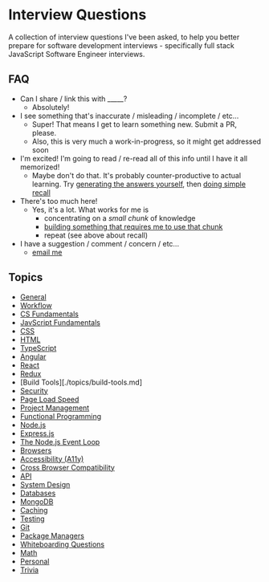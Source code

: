 # Interview Questions

A collection of interview questions I've been asked, to help you better prepare for software development interviews - specifically full stack JavaScript Software Engineer interviews.

## FAQ

- Can I share / link this with _____?
  - Absolutely!
- I see something that's inaccurate / misleading / incomplete / etc...
  - Super! That means I get to learn something new. Submit a PR, please.
  - Also, this is very much a work-in-progress, so it might get addressed soon
- I'm excited! I'm going to read / re-read all of this info until I have it all memorized!
  - Maybe don't do that. It's probably counter-productive to actual learning. Try [generating the answers yourself](https://www.youtube.com/watch?v=O96fE1E-rf8&vl=en), then [doing simple recall](https://www.apa.org/science/about/psa/2016/06/learning-memory)
- There's too much here!
  - Yes, it's a lot. What works for me is
    - concentrating on a *small chunk* of knowledge
    - [building something that requires me to use that chunk](https://bellcd.github.io/)
    - repeat (see above about recall)
- I have a suggestion / comment / concern / etc...
  - [email me](mailto:ChristianDibalaBell@gmail.com)


## Topics

- [General](./topics/general.md)
- [Workflow](./topics/workflow.md)
- [CS Fundamentals](./topics/cs-fundamentals.md)
- [JavScript Fundamentals](./topics/js-fundamentals.md)
- [CSS](./topics/css.md)
- [HTML](./topics/html.md)
- [TypeScript](./topics/typescript.md)
- [Angular](./topics/angular.md)
- [React](./topics/react.md)
- [Redux](./topics/redux.md)
- [Build Tools][./topics/build-tools.md]
- [Security](./topics/security.md)
- [Page Load Speed](./topics/page-load-speed.md)
- [Project Management](./topics/project-management.md)
- [Functional Programming](./topics/functional-programming.md)
- [Node.js](./topics/nodejs.md)
- [Express.js](./topics/express.md)
- [The Node.js Event Loop](./topics/the-nodejs-event-loop.md)
- [Browsers](./topics/browsers.md)
- [Accessibility (A11y)](./topics/accessibility.md)
- [Cross Browser Compatibility](./topics/cross-browser-compatibility.md)
- [API](./topics/api.md)
- [System Design](./topics/system-design.md)
- [Databases](./topics/databases.md)
- [MongoDB](./topics/mongodb.md)
- [Caching](./topics/caching.md)
- [Testing](./topics/testing.md)
- [Git](./topics/git.md)
- [Package Managers](./topics/package-managers.md)
- [Whiteboarding Questions](./topics/whiteboarding-questions.md)
- [Math](./topics/math.md)
- [Personal](./topics/personal.md)
- [Trivia](./topics/trivia.md)